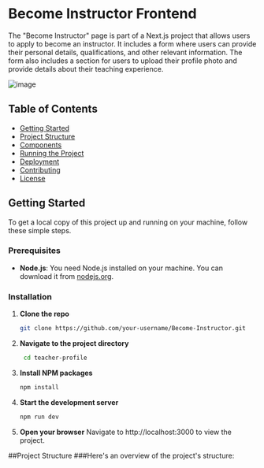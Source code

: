 # Become Instructor Frontend

The "Become Instructor" page is part of a Next.js project that allows users to apply to become an instructor. It includes a form where users can provide their personal details, qualifications, and other relevant information. The form also includes a section for users to upload their profile photo and provide details about their teaching experience.

![image](https://github.com/user-attachments/assets/c4bd5fd0-73c1-429c-a355-b7dff7dd96d2)


## Table of Contents

- [Getting Started](#getting-started)
- [Project Structure](#project-structure)
- [Components](#components)
- [Running the Project](#running-the-project)
- [Deployment](#deployment)
- [Contributing](#contributing)
- [License](#license)

## Getting Started

To get a local copy of this project up and running on your machine, follow these simple steps.

### Prerequisites

- **Node.js**: You need Node.js installed on your machine. You can download it from [nodejs.org](https://nodejs.org/).

### Installation

1. **Clone the repo**

   ```bash
   git clone https://github.com/your-username/Become-Instructor.git

2. **Navigate to the project directory**

   ```bash
    cd teacher-profile
   
3. **Install NPM packages**

   ```bash
   npm install

4. **Start the development server**

   ```bash
   npm run dev
5. **Open your browser**
    Navigate to http://localhost:3000 to view the project.

##Project Structure
###Here's an overview of the project's structure:




